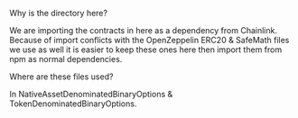 Why is the directory here?

We are importing the contracts in here as a dependency from Chainlink. Because of import conflicts with the OpenZeppelin ERC20 & SafeMath files we use as well it is easier to keep these ones here then import them from npm as normal dependencies.

Where are these files used?

In NativeAssetDenominatedBinaryOptions & TokenDenominatedBinaryOptions.
